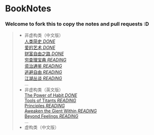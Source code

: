 # BookNotes
### Welcome to fork this to copy the notes and pull requests :D

> - 非虚构类（中文版）  
> [人类简史  *DONE*](../BookNotes/人类简史.md)  
> [爱的艺术  *DONE*](../BookNotes/爱的艺术.md)  
> [财富自由之路  *DONE*](../BookNotes/财富自由之路-李笑来.md)  
> [穷查理宝典  *READING*](../BookNotes/穷查理宝典.md)  
> [资治通鉴  *READING*](../BookNotes/资治通鉴.md)  
> [逃避自由  *READING*](../BookNotes/逃避自由.md)  
> [江湖丛谈  *READING*](../BookNotes/江湖丛谈.md)  
> ...
> - 非虚构类（英文版）  
> [The Power of Habit *DONE*](../BookNotes/The%20Power%20of%20Habit.md)  
> [Tools of Titants  *READING*](../BookNotes/Tools%20of%20Titans.md)  
> [Principles  *READING*](../BookNotes/Principles%20by%20Ray%20Dalio.md)  
> [Aweaken the Gient Within  *READING*](../BookNotes/Aweaken%20the%20Giant%20Within.md)  
> [Beyond Feelings  *READING*](../BookNotes/beyond%20feelings.md)  
> ...
> - 虚构类（中文版）  
> 
